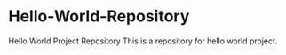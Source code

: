 # Hello-World-Repository
Hello World Project Repository
This is a repository for hello world project.
